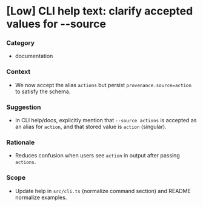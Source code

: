 # [Low] CLI help text: clarify accepted values for --source

### Category

- documentation

### Context

- We now accept the alias `actions` but persist `provenance.source=action` to satisfy the schema.

### Suggestion

- In CLI help/docs, explicitly mention that `--source actions` is accepted as an alias for `action`, and that stored value is `action` (singular).

### Rationale

- Reduces confusion when users see `action` in output after passing `actions`.

### Scope

- Update help in `src/cli.ts` (normalize command section) and README normalize examples.
